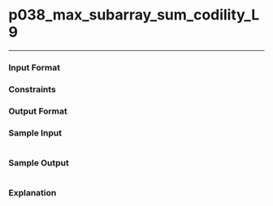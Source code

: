 # p038_max_subarray_sum_codility_L9
---

### Input Format 

### Constraints

### Output Format 

### Sample Input
```
```
### Sample Output
```
```
### Explanation
